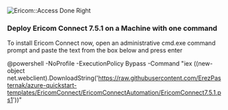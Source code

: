 ![Ericom::Access Done Right](http://www.ericom.com/imgs/home/EricomLogo2.jpg "Ericom Logo") 

### Deploy **Ericom Connect 7.5.1** on a Machine with one command
To install Ericom Connect now, open an administrative cmd.exe command prompt and paste the text from the box below and press enter

@powershell -NoProfile -ExecutionPolicy Bypass -Command "iex ((new-object net.webclient).DownloadString('https://raw.githubusercontent.com/ErezPasternak/azure-quickstart-templates/EricomConnect/EricomConnectAutomation/EricomConnect7.5.1.ps1'))"